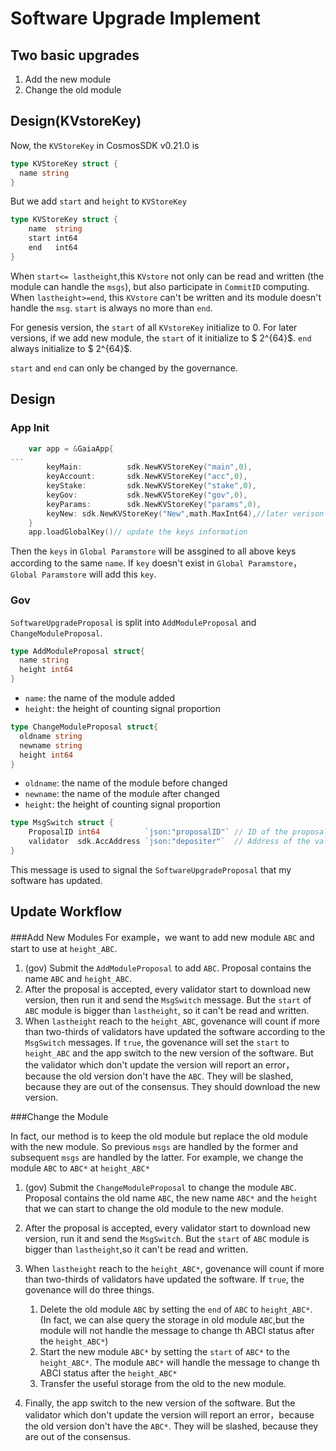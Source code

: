 # Software Upgrade Implement

## Two basic upgrades
1. Add the new module
2. Change the old module 

## Design(KVstoreKey)
Now, the `KVStoreKey` in CosmosSDK v0.21.0 is

```go
type KVStoreKey struct {
  name string
}
```

But we add `start` and `height` to `KVStoreKey`

```go
type KVStoreKey struct {
    name  string 
    start int64
    end   int64
}
```
When `start<= lastheight`,this `KVstore` not only can be read and written (the module can handle the `msgs`), but also participate in `CommitID` computing. When `lastheight>=end`, this `KVstore` can't be written and its module doesn't handle the `msg`. `start` is always no more than `end`. 

For genesis version, the `start` of all `KVstoreKey`  initialize to 0. For later versions, if we add new module, the `start` of it initialize to $ 2^{64}$. `end` always initialize to $ 2^{64}$.

`start` and `end` can only be changed by the governance.

## Design
### App Init
```go
	var app = &GaiaApp{
...
		keyMain:          sdk.NewKVStoreKey("main",0),
		keyAccount:       sdk.NewKVStoreKey("acc",0),
		keyStake:         sdk.NewKVStoreKey("stake",0),
		keyGov:           sdk.NewKVStoreKey("gov",0),
		keyParams:        sdk.NewKVStoreKey("params",0),
		keyNew: sdk.NewKVStoreKey("New",math.MaxInt64),//later verison
	}
	app.loadGlobalKey()// update the keys information
```

Then the `keys` in `Global Paramstore` will be assgined to all above keys according to the same `name`. If `key` doesn't exist in `Global Paramstore`，`Global Paramstore` will add this `key`.

### Gov

`SoftwareUpgradeProposal` is split into  `AddModuleProposal` and `ChangeModuleProposal`.

```go
type AddModuleProposal struct{
  name string 
  height int64
}

```
* `name`: the name of the module added
* `height`: the height of counting signal proportion

```go
type ChangeModuleProposal struct{
  oldname string
  newname string
  height int64
}
```
* `oldname`: the name of the module before changed
* `newname`: the name of the module after changed
* `height`: the height of counting signal proportion


```go
type MsgSwitch struct {
	ProposalID int64          `json:"proposalID"` // ID of the proposal
	validator  sdk.AccAddress `json:"depositer"`  // Address of the validator
}
```
This message is used to signal the `SoftwareUpgradeProposal` that my software has updated.

## Update Workflow

###Add New Modules
For example，we want to add new module `ABC` and start to use at  `height_ABC`.

1. (gov) Submit the `AddModuleProposal` to add `ABC`. Proposal contains the name `ABC` and `height_ABC`.
2. After the proposal is accepted, every validator start to download new version, then run it and send the `MsgSwitch` message. But the `start` of `ABC` module is bigger than `lastheight`, so it can't be read and written. 
3. When `lastheight` reach to the `height_ABC`, govenance will count if more than two-thirds of validators have updated the software according to the `MsgSwitch` messages. If `true`, the govenance will set the `start` to `height_ABC`  and the app switch to the new version of the software. But the validator which don't update the version will report an error，because the old version don't have the `ABC`. They will be slashed, because they are out of the consensus. They should download the new version.

###Change the Module

In fact, our method is  to keep the old module but replace the old module with the new module. So previous `msgs`  are handled by the former and subsequent `msgs` are handled by the latter. For example, we change the module `ABC` to `ABC*` at `height_ABC*`

1. (gov) Submit the `ChangeModuleProposal` to change the module `ABC`. Proposal contains the old name `ABC`, the new name `ABC*` and the `height` that we can start to change the old module to the new module. 


2. After the proposal is accepted, every validator start to download new version, run it and send the `MsgSwitch`. But the `start` of `ABC` module is bigger than `lastheight`,so it can't be read and written.
 
3. When `lastheight` reach to the `height_ABC*`, govenance will count if more than two-thirds of validators have updated the software. If `true`, the govenance will do three things.   
   1. Delete the old module `ABC` by setting the `end` of `ABC` to `height_ABC*`. (In fact, we can alse query the storage in old module `ABC`,but the module will not handle the message to change th ABCI status after the `height_ABC*`) 
   2. Start the new module `ABC*` by setting the `start` of `ABC*` to the `height_ABC*`. The module `ABC*` will handle the message to change th ABCI status after the `height_ABC*`
   3. Transfer the useful storage from the old  to the new module.

4. Finally, the app switch to the new version of the software. But the validator which don't update the version will report an error，because the old version don't have the `ABC*`. They will be slashed, because they are out of the consensus.




 

